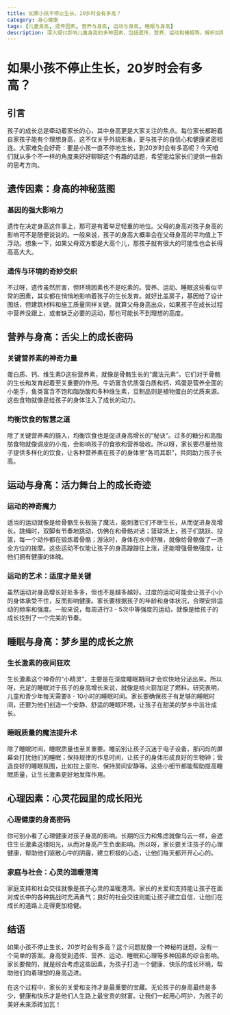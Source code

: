 ```yaml
---
title: 如果小孩不停止生长，20岁时会有多高？
category: 身心健康
tags: [儿童身高, 遗传因素, 营养与身高, 运动与身高, 睡眠与身高]
description: 深入探讨影响儿童身高的多种因素，包括遗传、营养、运动和睡眠等。解析如果小孩不停生长，20 岁时身高的复杂情况，为家长提供助力孩子长高的科学指导。
---
```


# 如果小孩不停止生长，20岁时会有多高？

## 引言

孩子的成长总是牵动着家长的心，其中身高更是大家关注的焦点。每位家长都盼着自家孩子能有个理想身高，这不仅关乎外貌形象，更与孩子的自信心和健康紧密相连。大家难免会好奇：要是小孩一直不停地生长，到20岁时会有多高呢？今天咱们就从多个不一样的角度来好好聊聊这个有趣的话题，希望能给家长们提供一些新的思考方向。

## 遗传因素：身高的神秘蓝图

### 基因的强大影响力

遗传在决定身高这件事上，那可是有着举足轻重的地位。父母的身高对孩子身高的影响可不是随便说说的。一般来说，孩子的身高大概率会在父母身高的平均值上下浮动。想象一下，如果父母双方都是大高个儿，那孩子就有很大的可能性也会长得高高大大。

### 遗传与环境的奇妙交织

不过呀，遗传虽然厉害，但环境因素也不是吃素的。营养、运动、睡眠这些看似平常的因素，其实都在悄悄地影响着孩子的生长发育。就好比盖房子，基因给了设计图纸，但建筑材料和施工质量同样关键。就算父母身高出众，如果孩子在成长过程中营养没跟上，或者缺乏必要的运动，那也可能长不到理想的高度。

## 营养与身高：舌尖上的成长密码

### 关键营养素的神奇力量

蛋白质、钙、维生素D这些营养素，就像是骨骼生长的“魔法元素”。它们对于骨骼的生长和发育起着至关重要的作用。牛奶富含优质蛋白质和钙，鸡蛋是营养全面的小能手，鱼类富含不饱和脂肪酸和多种维生素，豆制品则是植物蛋白的优质来源。这些食物就像是给孩子的身体注入了成长的动力。

### 均衡饮食的智慧之道

除了关键营养素的摄入，均衡饮食也是促进身高增长的“秘诀”。过多的糖分和高脂肪食物就像调皮的小鬼，会影响孩子的食欲和营养吸收。所以呀，家长要尽量给孩子提供多样化的饮食，让各种营养素在孩子的身体里“各司其职”，共同助力孩子长高。

## 运动与身高：活力舞台上的成长奇迹

### 运动的神奇魔力

适当的运动就像是给骨骼生长板施了魔法，能刺激它们不断生长，从而促进身高增长。跳绳时，双脚有节奏地跳动，仿佛在和骨骼对话；篮球场上，孩子们跳跃、投篮，每一个动作都在锻炼着骨骼；游泳时，身体在水中舒展，就像给骨骼做了一场全方位的按摩。这些运动不仅能让孩子的身高蹭蹭往上涨，还能增强骨骼强度，让他们拥有健康的体魄。

### 运动的艺术：适度才是关键

虽然运动对身高增长好处多多，但也不是越多越好。过度的运动可能会让孩子小小的身体承受不住，反而影响健康。家长要根据孩子的年龄和身体状况，合理安排运动的频率和强度。一般来说，每周进行3 - 5次中等强度的运动，就像是给孩子的成长找到了一个完美的节奏。

## 睡眠与身高：梦乡里的成长之旅

### 生长激素的夜间狂欢

生长激素这个神奇的“小精灵”，主要是在深度睡眠期间才会欢快地分泌出来。所以呀，充足的睡眠对于孩子的身高增长来说，就像是给火箭加足了燃料。研究表明，儿童和青少年每天需要8 - 10小时的睡眠时间。家长要确保孩子有足够的睡眠时间，还要为他们创造一个安静、舒适的睡眠环境，让孩子在甜美的梦乡中茁壮成长。

### 睡眠质量的魔法提升术

除了睡眠时间，睡眠质量也至关重要。睡前别让孩子沉迷于电子设备，那闪烁的屏幕会打扰他们的睡眠；保持规律的作息时间，让孩子的身体形成良好的生物钟；营造良好的睡眠氛围，比如拉上窗帘、保持房间安静等。这些小细节都能帮助提高睡眠质量，让生长激素更好地发挥作用。

## 心理因素：心灵花园里的成长阳光

### 心理健康的身高密码

你可别小看了心理健康对孩子身高的影响。长期的压力和焦虑就像乌云一样，会遮住生长激素这缕阳光，从而对身高产生负面影响。所以呀，家长要关注孩子的心理健康，帮助他们驱散心中的阴霾，建立积极的心态，让他们每天都开开心心的。

### 家庭与社会：心灵的温暖港湾

家庭支持和社会交往就像是孩子心灵的温暖港湾。家长的关爱和支持能让孩子在面对成长中的各种挑战时充满勇气；良好的社会交往则能让孩子建立自信，让他们在成长的道路上走得更加稳健。

## 结语

如果小孩不停止生长，20岁时会有多高？这个问题就像一个神秘的谜题，没有一个简单的答案。身高受到遗传、营养、运动、睡眠和心理等多种因素的综合影响。家长要做的，就是综合考虑这些因素，为孩子打造一个健康、快乐的成长环境，帮助他们向着理想的身高迈进。

在这个过程中，家长的关爱和支持才是最重要的宝藏。无论孩子的身高最终是多少，健康和快乐才是他们人生路上最宝贵的财富。让我们一起用心呵护，为孩子的美好未来添砖加瓦！